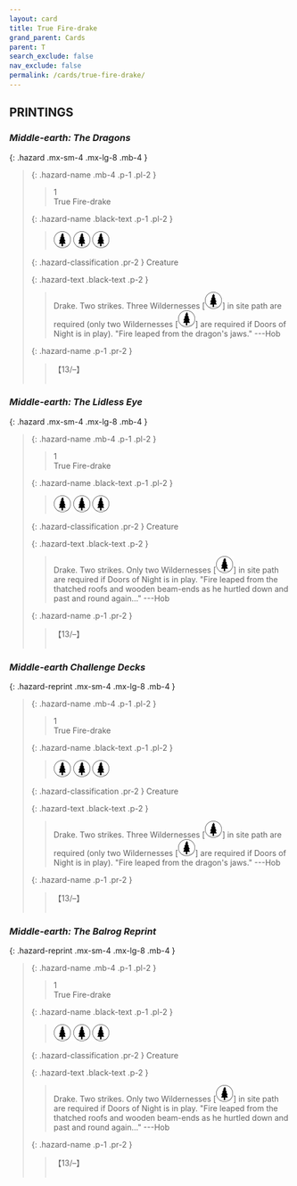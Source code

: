 ```yaml
---
layout: card
title: True Fire-drake
grand_parent: Cards
parent: T
search_exclude: false
nav_exclude: false
permalink: /cards/true-fire-drake/
---
```


## PRINTINGS


### _Middle-earth: The Dragons_

{: .hazard .mx-sm-4 .mx-lg-8 .mb-4 }
> {: .hazard-name .mb-4 .p-1 .pl-2 }
> > <div class="hazard-mp">1</div>
> > <div class="card-name">True Fire-drake</div>
>
> {: .hazard-name .black-text .p-1 .pl-2 }
> > ![](/assets/images/wilderness.svg) ![](/assets/images/wilderness.svg) ![](/assets/images/wilderness.svg)
>
> {: .hazard-classification .pr-2 }
> Creature
>
> {: .hazard-text .black-text .p-2 }
> > Drake. Two strikes. Three Wildernesses \[![](/assets/images/wilderness.svg)] in site path are required (only two Wildernesses \[![](/assets/images/wilderness.svg)] are required if Doors of Night is in play).  "Fire leaped from the dragon's jaws." ---Hob 
>
> {: .hazard-name .p-1 .pr-2 }
> > <div class="card-shield">【13/&ndash;】</div>
> > <div class="card-corruption">&nbsp;</div>

### _Middle-earth: The Lidless Eye_

{: .hazard .mx-sm-4 .mx-lg-8 .mb-4 }
> {: .hazard-name .mb-4 .p-1 .pl-2 }
> > <div class="hazard-mp">1</div>
> > <div class="card-name">True Fire-drake</div>
>
> {: .hazard-name .black-text .p-1 .pl-2 }
> > ![](/assets/images/wilderness.svg) ![](/assets/images/wilderness.svg) ![](/assets/images/wilderness.svg)
>
> {: .hazard-classification .pr-2 }
> Creature
>
> {: .hazard-text .black-text .p-2 }
> > Drake. Two strikes. Only two Wildernesses \[![](/assets/images/wilderness.svg)] in site path are required if Doors of Night is in play.  "Fire leaped from the thatched roofs and wooden beam-ends as he hurtled down and past and round again..." ---Hob 
>
> {: .hazard-name .p-1 .pr-2 }
> > <div class="card-shield">【13/&ndash;】</div>
> > <div class="card-corruption">&nbsp;</div>

### _Middle-earth Challenge Decks_

{: .hazard-reprint .mx-sm-4 .mx-lg-8 .mb-4 }
> {: .hazard-name .mb-4 .p-1 .pl-2 }
> > <div class="hazard-mp">1</div>
> > <div class="card-name">True Fire-drake</div>
>
> {: .hazard-name .black-text .p-1 .pl-2 }
> > ![](/assets/images/wilderness.svg) ![](/assets/images/wilderness.svg) ![](/assets/images/wilderness.svg)
>
> {: .hazard-classification .pr-2 }
> Creature
>
> {: .hazard-text .black-text .p-2 }
> > Drake. Two strikes. Three Wildernesses \[![](/assets/images/wilderness.svg)] in site path are required (only two Wildernesses \[![](/assets/images/wilderness.svg)] are required if Doors of Night is in play).  "Fire leaped from the dragon's jaws." ---Hob 
>
> {: .hazard-name .p-1 .pr-2 }
> > <div class="card-shield">【13/&ndash;】</div>
> > <div class="card-corruption-white">&nbsp;</div>

### _Middle-earth: The Balrog Reprint_

{: .hazard-reprint .mx-sm-4 .mx-lg-8 .mb-4 }
> {: .hazard-name .mb-4 .p-1 .pl-2 }
> > <div class="hazard-mp">1</div>
> > <div class="card-name">True Fire-drake</div>
>
> {: .hazard-name .black-text .p-1 .pl-2 }
> > ![](/assets/images/wilderness.svg) ![](/assets/images/wilderness.svg) ![](/assets/images/wilderness.svg)
>
> {: .hazard-classification .pr-2 }
> Creature
>
> {: .hazard-text .black-text .p-2 }
> > Drake. Two strikes. Only two Wildernesses \[![](/assets/images/wilderness.svg)] in site path are required if Doors of Night is in play.  "Fire leaped from the thatched roofs and wooden beam-ends as he hurtled down and past and round again..." ---Hob 
>
> {: .hazard-name .p-1 .pr-2 }
> > <div class="card-shield">【13/&ndash;】</div>
> > <div class="card-corruption-white">&nbsp;</div>
